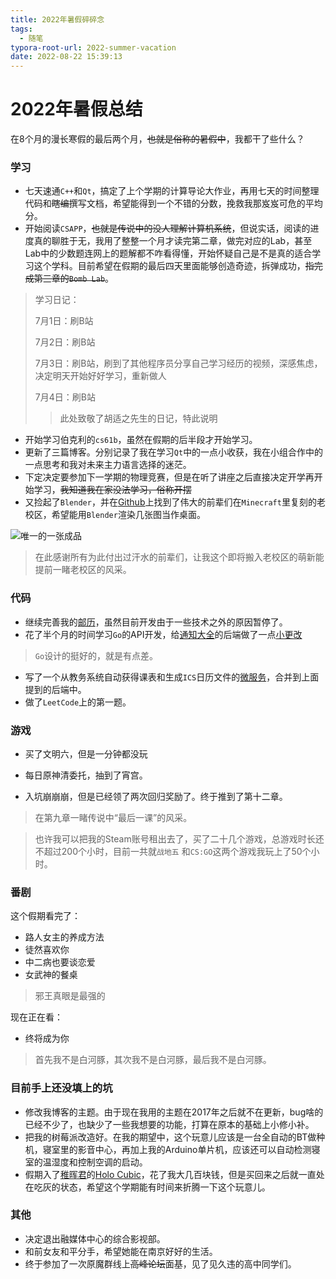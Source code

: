 ```yaml
---
title: 2022年暑假碎碎念
tags:
  - 随笔
typora-root-url: 2022-summer-vacation
date: 2022-08-22 15:39:13
---
```



# 2022年暑假总结

在8个月的漫长寒假的最后两个月，~~也就是俗称的暑假中~~，我都干了些什么？

<!--more-->

### 学习

- 七天速通`C++`和`Qt`，搞定了上个学期的计算导论大作业，再用七天的时间整理代码和~~瞎编~~撰写文档，希望能得到一个不错的分数，挽救我那岌岌可危的平均分。
- 开始阅读`CSAPP`，~~也就是传说中的没人理解计算机系统~~，但说实话，阅读的进度真的聊胜于无，我用了整整一个月才读完第二章，做完对应的Lab，甚至Lab中的少数题连网上的题解都不咋看得懂，开始怀疑自己是不是真的适合学习这个学科。目前希望在假期的最后四天里面能够创造奇迹，拆弹成功，~~指完成第三章的`Bomb Lab`~~。

> 学习日记：
>
> 7月1日：刷B站
>
> 7月2日：刷B站
>
> 7月3日：刷B站，刷到了其他程序员分享自己学习经历的视频，深感焦虑，决定明天开始好好学习，重新做人
>
> 7月4日：刷B站
>
> > 此处致敬了胡适之先生的日记，特此说明

- 开始学习伯克利的`cs61b`，虽然在假期的后半段才开始学习。
- 更新了三篇博客。分别记录了我在学习`Qt`中的一点小收获，我在小组合作中的一点思考和我对未来主力语言选择的迷茫。
- 下定决定要参加下一学期的物理竞赛，但是在听了讲座之后直接决定开学再开始学习，~~我知道我在家没法学习，俗称开摆~~
- 又捡起了`Blender`，并在[Github](https://github.com/tanjian1998/bupt_minecraft)上找到了伟大的前辈们在`Minecraft`里复刻的老校区，希望能用`Blender`渲染几张图当作桌面。

![唯一的一张成品](result1.png)

> 在此感谢所有为此付出过汗水的前辈们，让我这个即将搬入老校区的萌新能提前一睹老校区的风采。

### 代码

- 继续完善我的[邮历](https://github.com/jackfiled/post_calendar_android)，虽然目前开发由于一些技术之外的原因暂停了。
- 花了半个月的时间学习`Go`的API开发，给[通知大全](https://squidward.top/)的后端做了一点[小更改](https://gitee.com/zoctopus/ddlgo-back/pulls/2)

> `Go`设计的挺好的，就是有点差。

- 写了一个从教务系统自动获得课表和生成`ICS`日历文件的[微服务](https://github.com/jackfiled/JWGLService)，合并到上面提到的后端中。
- 做了`LeetCode`上的第一题。

### 游戏

- 买了文明六，但是一分钟都没玩
- 每日原神清委托，抽到了宵宫。

- 入坑崩崩崩，但是已经领了两次回归奖励了。终于推到了第十二章。

> 在第九章一睹传说中“最后一课”的风采。

> 也许我可以把我的Steam账号租出去了，买了二十几个游戏，总游戏时长还不超过200个小时，目前一共就`战地五` 和`CS:GO`这两个游戏我玩上了50个小时。

### 番剧

这个假期看完了：

- 路人女主的养成方法
- 徒然喜欢你
- 中二病也要谈恋爱
- 女武神的餐桌

> 邪王真眼是最强的

现在正在看：

- 终将成为你

> 首先我不是白河豚，其次我不是白河豚，最后我不是白河豚。

### 目前手上还没填上的坑

- 修改我博客的主题。由于现在我用的主题在2017年之后就不在更新，bug啥的已经不少了，也缺少了一些我想要的功能，打算在原本的基础上小修小补。
- 把我的树莓派改造好。在我的期望中，这个玩意儿应该是一台全自动的BT做种机，寝室里的影音中心，再加上我的Arduino单片机，应该还可以自动检测寝室的温湿度和控制空调的启动。
- 假期入了[稚晖君](https://space.bilibili.com/20259914)的[Holo Cubic](https://www.bilibili.com/video/BV1VA411p7MD)，花了我大几百块钱，但是买回来之后就一直处在吃灰的状态，希望这个学期能有时间来折腾一下这个玩意儿。

### 其他

- 决定退出融媒体中心的综合影视部。
- 和前女友和平分手，希望她能在南京好好的生活。
- 终于参加了一次原魔群线上~~高峰论坛~~面基，见了见久违的高中同学们。


